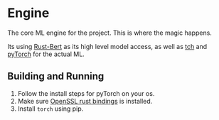 # Engine

The core ML engine for the project. This is where the magic happens.

Its using [Rust-Bert](https://docs.rs/rust-bert/latest/rust_bert/) as its high level model access, as well as [tch](https://github.com/LaurentMazare/tch-rs) and [pyTorch](https://pytorch.org/) for the actual ML.

## Building and Running

1. Follow the install steps for pyTorch on your os.
2. Make sure [OpenSSL rust bindings](https://docs.rs/openssl/latest/openssl/) is installed.
3. Install `torch` using pip.